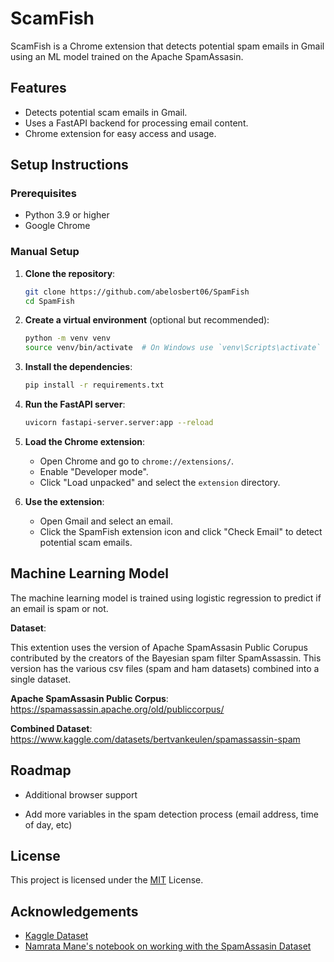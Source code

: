 # ScamFish

ScamFish is a Chrome extension that detects potential spam emails in Gmail using an ML model trained on the Apache SpamAssasin. 

## Features

- Detects potential scam emails in Gmail.
- Uses a FastAPI backend for processing email content.
- Chrome extension for easy access and usage.

## Setup Instructions

### Prerequisites

- Python 3.9 or higher
- Google Chrome

### Manual Setup

1. **Clone the repository**:

    ```sh
    git clone https://github.com/abelosbert06/SpamFish
    cd SpamFish
    ```

2. **Create a virtual environment** (optional but recommended):

    ```sh
    python -m venv venv
    source venv/bin/activate  # On Windows use `venv\Scripts\activate`
    ```

3. **Install the dependencies**:

    ```sh
    pip install -r requirements.txt
    ```

4. **Run the FastAPI server**:

    ```sh
    uvicorn fastapi-server.server:app --reload
    ```

5. **Load the Chrome extension**:

    - Open Chrome and go to `chrome://extensions/`.
    - Enable "Developer mode".
    - Click "Load unpacked" and select the `extension` directory.

6. **Use the extension**:

    - Open Gmail and select an email.
    - Click the SpamFish extension icon and click "Check Email" to detect potential scam emails.

## Machine Learning Model
The machine learning model is trained using logistic regression to predict if an email is spam or not.

**Dataset**:

This extention uses the version of Apache SpamAssasin Public Corupus contributed by the creators of the Bayesian spam filter SpamAssassin. This version has the various csv files (spam and ham datasets) combined into a single dataset.


**Apache SpamAssasin Public Corpus**: https://spamassassin.apache.org/old/publiccorpus/

**Combined Dataset**: https://www.kaggle.com/datasets/bertvankeulen/spamassassin-spam


## Roadmap

- Additional browser support

- Add more variables in the spam detection process (email address, time of day, etc)


## License

This project is licensed under the [MIT](https://choosealicense.com/licenses/mit/)  License.


## Acknowledgements

 - [Kaggle Dataset](https://www.kaggle.com/datasets/bertvankeulen/spamassassin-spam)
 - [Namrata Mane's notebook on working with the SpamAssasin Dataset](https://www.kaggle.com/code/namrata3632/email-spam-detection)


